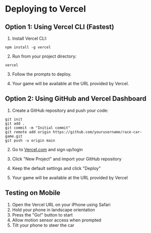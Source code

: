# Deploying to Vercel

## Option 1: Using Vercel CLI (Fastest)

1. Install Vercel CLI:
```
npm install -g vercel
```

2. Run from your project directory:
```
vercel
```

3. Follow the prompts to deploy.

4. Your game will be available at the URL provided by Vercel.

## Option 2: Using GitHub and Vercel Dashboard

1. Create a GitHub repository and push your code:
```
git init
git add .
git commit -m "Initial commit"
git remote add origin https://github.com/yourusername/race-car-game.git
git push -u origin main
```

2. Go to [Vercel.com](https://vercel.com) and sign up/login

3. Click "New Project" and import your GitHub repository

4. Keep the default settings and click "Deploy"

5. Your game will be available at the URL provided by Vercel

## Testing on Mobile

1. Open the Vercel URL on your iPhone using Safari
2. Hold your phone in landscape orientation
3. Press the "Go!" button to start
4. Allow motion sensor access when prompted
5. Tilt your phone to steer the car